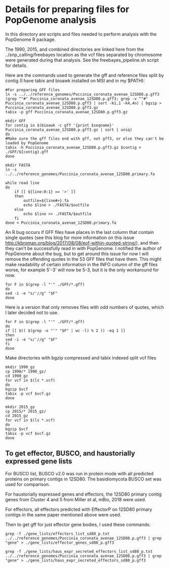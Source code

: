 # Details for preparing files for PopGenome analysis
In this directory are scripts and files needed to perform analysis with the PopGenome R package.

The 1990, 2015, and combined directories are linked here from the ../snp_calling/freebayes location as the vcf files separated by chromosome were generated during that analysis. See the freebayes_pipeline.sh script for details.

Here are the commands used to generate the gff and reference files split by contig (I have tabix and bioawk installed on MSI and in my $PATH):
```
#For preparing GFF files
ln -s ../../reference_genomes/Puccinia_coronata_avenae_12SD80.p.gff3
(grep ^"#" Puccinia_coronata_avenae_12SD80.p.gff3; grep -v ^"#" Puccinia_coronata_avenae_12SD80.p.gff3 | sort -k1,1 -k4,4n) | bgzip > Puccinia_coronata_avenae_12SD80.p.gff3.gz
tabix -p gff Puccinia_coronata_avenae_12SD80.p.gff3.gz

mkdir GFF
for contig in $(bioawk -c gff '{print $seqname}' Puccinia_coronata_avenae_12SD80.p.gff3.gz | sort | uniq)
do
#Make sure the gff files end with gff, not gff3, or else they can't be loaded by PopGenome
tabix -h Puccinia_coronata_avenae_12SD80.p.gff3.gz $contig > ./GFF/${contig}.gff
done

mkdir FASTA
ln -s ../../reference_genomes/Puccinia_coronata_avenae_12SD80.primary.fa

while read line
do
    if [[ ${line:0:1} == '>' ]]
    then
        outfile=${line#>}.fa
        echo $line > ./FASTA/$outfile
    else
        echo $line >> ./FASTA/$outfile
    fi
done < Puccinia_coronata_avenae_12SD80.primary.fa
```

An R bug occurs if GFF files have places in the last column that contain single quotes (see this blog for more information on this issue http://kbroman.org/blog/2017/08/08/eof-within-quoted-string/), and then they can't be successfully read in with PopGenome. I notified the author of PopGenome about the bug, but to get around this issue for now I will remove the offending quotes in the 53 GFF files that have them. This might make readability of certain information in the INFO column of the gff files worse, for example 5'-3' will now be 5-3, but it is the only workaround for now.
```
for F in $(grep -l "'" ./GFF/*.gff)
do
sed -i -e "s/'//g" "$F"
done
```

Here is a version that only removes files with odd numbers of quotes, which I later decided not to use.
```
for F in $(grep -l "'" ./GFF/*.gff)
do
if [[ $(( $(grep -o "'" "$F" | wc -l) % 2 )) -eq 1 ]]
then
sed -i -e "s/'//g" "$F"
fi
done
```

Make directories with bgzip compressed and tabix indexed split vcf files
```
mkdir 1990_gz
cp 1990/* 1990_gz/
cd 1990_gz
for vcf in $(ls *.vcf)
do
bgzip $vcf
tabix -p vcf $vcf.gz
done

mkdir 2015_gz
cp 2015/* 2015_gz/
cd 2015_gz
for vcf in $(ls *.vcf)
do
bgzip $vcf
tabix -p vcf $vcf.gz
done
```

## To get effector, BUSCO, and haustorially expressed gene lists 
For BUSCO list, BUSCO v2.0 was run in protein mode with all predicted proteins on primary contigs in 12SD80. The basidiomycota BUSCO set was used for comparison.

For haustorially expressed genes and effectors, the 12SD80 primary contig genes from Cluster 4 and 5 from Miller et al, mBio, 2018 were used.

For effectors, all effectors predicted with EffectorP on 12SD80 primary contigs in the same paper mentioned above were used.

Then to get gff for just effector gene bodies, I used these commands:
```
grep -f ./gene_lists/effectors_list_sd80_p.txt ../../reference_genomes/Puccinia_coronata_avenae_12SD80.p.gff3 | grep "gene" > ./gene_lists/effector_genes_sd80_p.gff3

grep -f ./gene_lists/haus_expr_secreted_effectors_list_sd80_p.txt ../../reference_genomes/Puccinia_coronata_avenae_12SD80.p.gff3 | grep "gene" > ./gene_lists/haus_expr_secreted_effectors_sd80_p.gff3 
```
